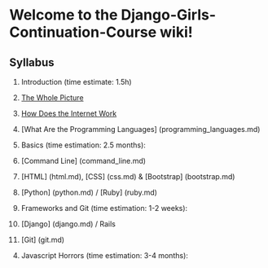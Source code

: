 # Welcome to the Django-Girls-Continuation-Course wiki!

## Syllabus
1. Introduction (time estimate: 1.5h)
  1. [The Whole Picture](the_whole_picture.md)
  2. [How Does the Internet Work](how_does_the_internet_work.md)
  3. [What Are the Programming Languages] (programming_languages.md)

2. Basics (time estimation: 2.5 months):
  1. [Command Line] (command_line.md)
  2. [HTML] (html.md), [CSS] (css.md) & [Bootstrap] (bootstrap.md)
  3. [Python] (python.md) / [Ruby] (ruby.md)

3. Frameworks and Git (time estimation: 1-2 weeks): 
  1. [Django] (django.md) / Rails
  2. [Git] (git.md)

4) Javascript Horrors (time estimation: 3-4 months): 
